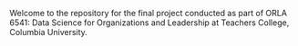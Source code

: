 Welcome to the repository for the final project conducted as part of ORLA 6541: Data Science for Organizations and Leadership at Teachers College, Columbia University. 
